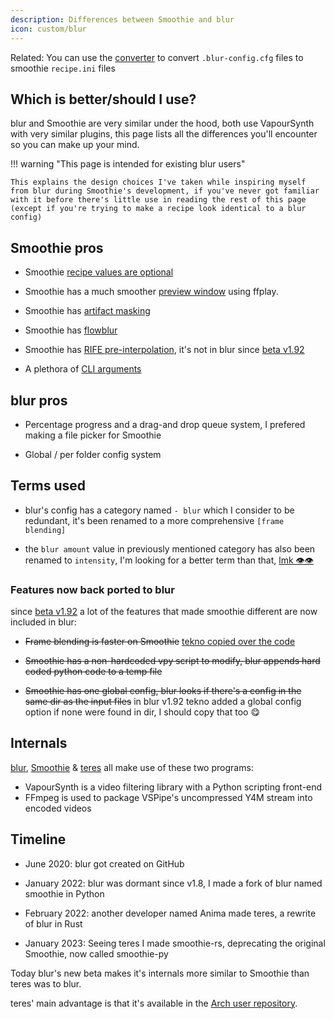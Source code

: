 ```yaml
---
description: Differences between Smoothie and blur
icon: custom/blur
---
```



Related: You can use the [converter](./converter/index.html) to convert ``.blur-config.cfg`` files to smoothie `recipe.ini` files

## Which is better/should I use?

blur and Smoothie are very similar under the hood, both use VapourSynth with very similar plugins, this page lists all the differences you'll encounter so you can make up your mind.

!!! warning "This page is intended for existing blur users"

    This explains the design choices I've taken while inspiring myself from blur during Smoothie's development, if you've never got familiar with it before there's little use in reading the rest of this page (except if you're trying to make a recipe look identical to a blur config)

## Smoothie pros

* Smoothie [recipe values are optional](./recipe.md#smoothie-recipe)

* Smoothie has a much smoother [preview window](./recipe.md#preview-window) using ffplay.

* Smoothie has [artifact masking](./recipe.md#artifact-masking)

* Smoothie has [flowblur](./recipe.md#artifact-masking)

* Smoothie has [RIFE pre-interpolation](./recipe.md#pre-interp), it's not in blur since [beta v1.92](https://github.com/f0e/blur/releases)

* A plethora of [CLI arguments](./cli.md)

## blur pros

* Percentage progress and a drag-and drop queue system, I prefered making a file picker for Smoothie

* Global / per folder config system

## Terms used

* blur's config has a category named `- blur` which I consider to be redundant, it's been renamed to a more comprehensive `[frame blending]`

* the `blur amount` value in previously mentioned category has also been renamed to `intensity`, I'm looking for a better term than that, [lmk 👁👁](../../contact.md#couleur)

### Features now back ported to blur

since [beta v1.92](https://github.com/f0e/blur/releases) a lot of the features that made smoothie different are now included in blur:

* ~~Frame blending is faster on Smoothie~~  [tekno copied over the code](https://github.com/f0e/blur/blob/master/plugins/blending.py)

* ~~Smoothie has a non-hardcoded vpy script to modify, blur appends hard coded python code to a temp file~~

* ~~Smoothie has one global config, blur looks if there's a config in the same dir as the input files~~ in blur v1.92 tekno added a global config option if none were found in dir, I should copy that too 😋

## Internals

[blur](https://f0e.github.io/blur), [Smoothie](./index.md) & [teres](https://github.com/animafps/teres) all make use of these two programs:

* VapourSynth is a video filtering library with a Python scripting front-end
* FFmpeg is used to package VSPipe's uncompressed Y4M stream into encoded videos

## Timeline

* June 2020: blur got created on GitHub

* January 2022: blur was dormant since v1.8, I made a fork of blur named smoothie in Python  

* February 2022: another developer named Anima made teres, a rewrite of blur in Rust

* January 2023: Seeing teres I made smoothie-rs, deprecating the original Smoothie, now called smoothie-py

Today blur's new beta makes it's internals more similar to Smoothie than teres was to blur.

teres' main advantage is that it's available in the [Arch user repository](https://repology.org/project/teres/versions).
